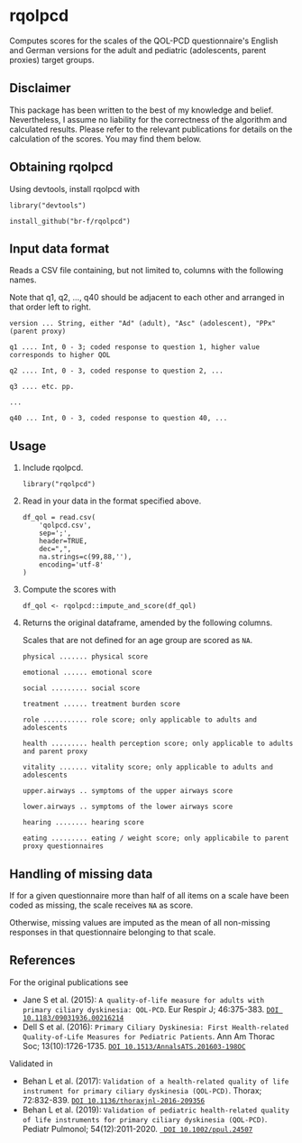 # rqolpcd
Computes scores for the scales of the QOL-PCD questionnaire's English and German versions for the adult and pediatric (adolescents, parent proxies) target groups.

## Disclaimer
This package has been written to the best of my knowledge and belief. Nevertheless, I assume no liability for the correctness of the algorithm and calculated results. Please refer to the relevant publications for details on the calculation of the scores. You may find them below.

## Obtaining rqolpcd
Using devtools, install rqolpcd with

```
library("devtools")

install_github("br-f/rqolpcd")
```

## Input data format
Reads a CSV file containing, but not limited to, columns with the following names.

Note that q1, q2, ..., q40 should be adjacent to each other and arranged in that order left to right.

``version ... String, either "Ad" (adult), "Asc" (adolescent), "PPx" (parent proxy)``

``q1 .... Int, 0 - 3; coded response to question 1, higher value corresponds to higher QOL``

``q2 .... Int, 0 - 3, coded response to question 2, ...``

``q3 .... etc. pp.``

``...``

``q40 ... Int, 0 - 3, coded response to question 40, ...``

## Usage

1. Include rqolpcd.

    ``library("rqolpcd")``

2. Read in your data in the format specified above.

    ```
    df_qol = read.csv(
        'qolpcd.csv',
        sep=';',
        header=TRUE,
        dec=",",
        na.strings=c(99,88,''),
        encoding='utf-8'
    )
    ```

3. Compute the scores with

    ``df_qol <- rqolpcd::impute_and_score(df_qol)``


4. Returns the original dataframe, amended by the following columns.

    Scales that are not defined for an age group are scored as ``NA``.

    ``physical ....... physical score``

    ``emotional ...... emotional score``

    ``social ......... social score``

    ``treatment ...... treatment burden score``

    ``role ........... role score; only applicable to adults and adolescents``

    ``health ......... health perception score; only applicable to adults and parent proxy``

    ``vitality ....... vitality score; only applicable to adults and adolescents``

    ``upper.airways .. symptoms of the upper airways score``

    ``lower.airways .. symptoms of the lower airways score``

    ``hearing ........ hearing score``

    ``eating ......... eating / weight score; only applicabile to parent proxy questionnaires``

## Handling of missing data
If for a given questionnaire more than half of all items on a scale have been coded as missing, the scale receives ``NA`` as score.

Otherwise, missing values are imputed as the mean of all non-missing responses in that questionnaire belonging to that scale.

## References
For the original publications see
- Jane S et al. (2015): ``A quality-of-life measure for adults with primary ciliary dyskinesia: QOL-PCD``. Eur Respir J; 46:375-383.
  [``DOI 10.1183/09031936.00216214``](doi.org/10.1183/09031936.00216214)
- Dell S et al. (2016): ``Primary Ciliary Dyskinesia: First Health-related Quality-of-Life Measures for Pediatric Patients``. Ann Am Thorac Soc; 13(10):1726-1735.
  [``DOI 10.1513/AnnalsATS.201603-198OC``](doi.org/10.1513/AnnalsATS.201603-198OC)

Validated in
- Behan L et al. (2017): ``Validation of a health-related quality of life instrument for primary ciliary dyskinesia (QOL-PCD)``. Thorax; 72:832-839.
  [``DOI 10.1136/thoraxjnl-2016-209356``](doi.org/10.1136/thoraxjnl-2016-209356)
- Behan L et al. (2019): ``Validation of pediatric health-related quality of life instruments for primary ciliary dyskinesia (QOL-PCD)``. Pediatr Pulmonol; 54(12):2011-2020.
 [`` DOI 10.1002/ppul.24507``](doi.org/10.1002/ppul.24507)
